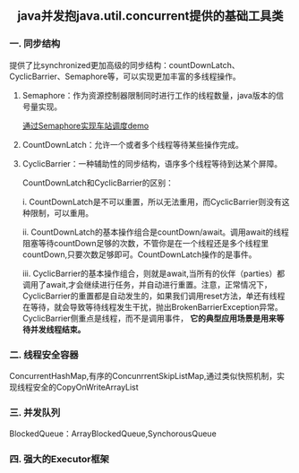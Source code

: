 ## <center>  java并发抱java.util.concurrent提供的基础工具类 </center>

### 一. 同步结构

提供了比synchronized更加高级的同步结构：countDownLatch、CyclicBarrier、Semaphore等，可以实现更加丰富的多线程操作。

1. Semaphore：作为资源控制器限制同时进行工作的线程数量，java版本的信号量实现。

   [通过Semaphore实现车站调度demo](https://github.com/wenPKtalk/mutithread/blob/master/src/main/java/current_demo/AbnormalSemaphoreSample.java)

2. CountDownLatch：允许一个或者多个线程等待某些操作完成。

3. CyclicBarrier：一种辅助性的同步结构，语序多个线程等待到达某个屏障。

   CountDownLatch和CyclicBarrier的区别：

   i. CountDownLatch是不可以重置，所以无法重用，而CyclicBarrier则没有这种限制，可以重用。

   ii. CountDownLatch的基本操作组合是countDown/await。调用await的线程阻塞等待countDown足够的次数，不管你是在一个线程还是多个线程里countDown,只要次数足够即可。CountDownLatch操作的是事件。

   iii. CyclicBarrier的基本操作组合，则就是await,当所有的伙伴（parties）都调用了await,才会继续进行任务，并自动进行重置。注意，正常情况下，CyclicBarrier的重置都是自动发生的，如果我们调用reset方法，单还有线程在等待，就会导致等待线程发生干扰，抛出BrokenBarrierException异常。CyclicBarrier侧重点是线程，而不是调用事件， **它的典型应用场景是用来等待并发线程结束。**

### 二. 线程安全容器

ConcurrentHashMap,有序的ConcunrrentSkipListMap,通过类似快照机制，实现线程安全的CopyOnWriteArrayList

### 三. 并发队列

BlockedQueue：ArrayBlockedQueue,SynchorousQueue

### 四. 强大的Executor框架

